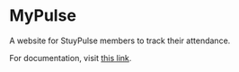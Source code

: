 # MyPulse
A website for StuyPulse members to track their attendance.

For documentation, visit [this link](https://docs.google.com/document/d/1YYvSsouOimYmmZP7nLjP3gyBHZ6w8mmlSXS-C2qMfFo/edit?usp=sharing).
